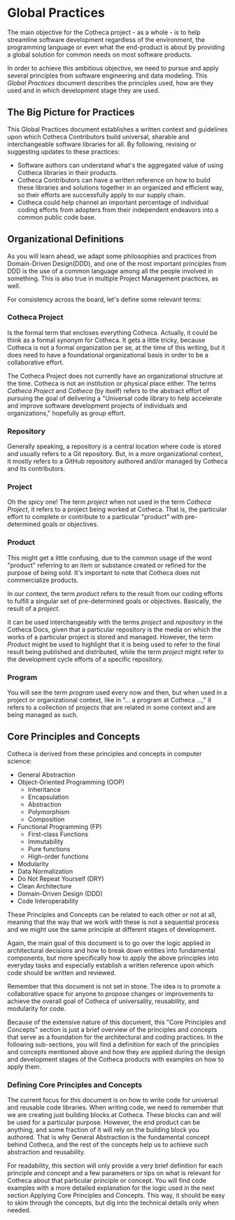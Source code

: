# Global Practices
The main objective for the Cotheca project - as a whole - is to help streamline software development regardless of the environment, the programming language or even what the end-product is about by providing a global solution for common needs on most software products.

In order to achieve this ambitious objective, we need to pursue and apply several principles from software engineering and data modeling. This *Global Practices* document describes the principles used, how are they used and in which development stage they are used.

## The Big Picture for Practices
This Global Practices document establishes a written context and guidelines upon which Cotheca Contributors build universal, sharable and interchangeable software libraries for all. By following, revising or suggesting updates to these practices:
 - Software authors can understand what's the aggregated value of using Cotheca libraries in their products.
 - Cotheca Contributors can have a written reference on how to build these libraries and solutions together in an organized and efficient way, so their efforts are successfully apply to our supply chain.
 - Cotheca could help channel an important percentage of individual coding efforts from adopters from their independent endeavors into a common public code base.

## Organizational Definitions
As you will learn ahead, we adapt some philosophies and practices from Domain-Driven Design(DDD), and one of the most important principles from DDD is the use of a common language among all the people involved in something. This is also true in multiple Project Management practices, as well.

For consistency across the board, let's define some relevant terms:

### Cotheca Project
Is the formal term that encloses everything Cotheca. Actually, it could be think as a formal synonym for Cotheca. It gets a little tricky, because Cotheca is not a formal organization per se, at the time of this writing, but it does need to have a foundational organizational basis in order to be a collaborative effort.

The Cotheca Project does not currently have an organizational structure at the time. Cotheca is not an institution or physical place either. The terms *Cotheca Project* and *Cotheca* (by itself) refers to the abstract effort of pursuing the goal of delivering a "Universal code library to help accelerate and improve software development projects of individuals and organizations," hopefully as group effort.

### Repository
Generally speaking, a repository is a central location where code is stored and usually refers to a Git repository. But, in a more organizational context, it mostly refers to a GitHub repository authored and/or managed by Cotheca and its contributors. 

### Project
Oh the spicy one! The term *project* when not used in the term *Cotheca Project*, it  refers to a project being worked at Cotheca. That is, the particular effort to complete or contribute to a particular "product" with pre-determined goals or objectives.

### Product
This might get a little confusing, due to the common usage of the word "product" referring to an item or substance created or refined for the purpose of being sold. It's important to note that Cotheca does not commercialize products.

In our context, the term *product* refers to the result from our coding efforts to fulfill a singular set of pre-determined goals or objectives. Basically, the result of a *project*.

It can be used interchangeably with the terms *project* and *repository* in the Cotheca Docs, given that a particular repository is the media on which the works of a particular project is stored and managed. However, the term *Product* might be used to highlight that it is being used to refer to the final result being published and distributed, while the term *project* might refer to the development cycle efforts of a specific repository.

### Program
You will see the term *program* used every now and then, but when used in a project or organizational context, like in "... a program at Cotheca ...," it refers to a collection of projects that are related in some context and are being managed as such.


## Core Principles and Concepts
Cotheca is derived from these principles and concepts in computer science:
- General Abstraction
- Object-Oriented Programming (OOP)
  - Inheritance
  - Encapsulation
  - Abstraction
  - Polymorphism
  - Composition
- Functional Programming (FP)
  - First-class Functions
  - Immutability
  - Pure functions
  - High-order functions
- Modularity
- Data Normalization
- Do Not Repeat Yourself (DRY)
- Clean Architecture
- Domain-Driven Design (DDD)
- Code Interoperability

These Principles and Concepts can be related to each other or not at all, meaning that the way that we work with these is not a sequential process and we might use the same principle at different stages of development.

Again, the main goal of this document is to go over the logic applied in architectural decisions and how to break down entities into fundamental components, but more specifically how to apply the above principles into everyday tasks and especially establish a written reference upon which code should be written and reviewed.

Remember that this document is not set in stone. The idea is to promote a collaborative space for anyone to propose changes or improvements to achieve the overall goal of Cotheca of universality, reusability, and modularity for code.

Because of the extensive nature of this document, this "Core Principles and Concepts" section is just a brief overview of the principles and concepts that serve as a foundation for the architectural and coding practices. In the following sub-sections, you will find a definition for each of the principles and concepts mentioned above and how they are applied during the design and development stages of the Cotheca products with examples on how to apply them.


### Defining Core Principles and Concepts
The current focus for this document is on how to write code for universal and reusable code libraries. When writing code, we need to remember that we are creating just building blocks at Cotheca. These blocks can and will be used for a particular purpose. However, the end product can be anything, and some fraction of it will rely on the building block you authored. That is why General Abstraction is the fundamental concept behind Cotheca, and the rest of the concepts help us to achieve such abstraction and reusability.

For readability, this section will only provide a very brief definition for each principle and concept and a few parameters or tips on what is relevant for Cotheca about that particular principle or concept. You will find code examples with a more detailed explanation for the logic used in the next section Applying Core Principles and Concepts. This way, it should be easy to skim through the concepts, but dig into the technical details only when needed.

